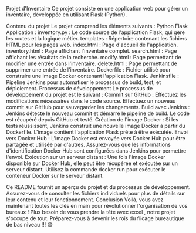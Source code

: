 Projet d'Inventaire
Ce projet consiste en une application web pour gérer un inventaire, développée en utilisant Flask (Python).

Contenu du projet
Le projet comprend les éléments suivants :
Python Flask Application :
inventory.py : Le code source de l'application Flask, qui gère les routes et la logique métier.
templates : Répertoire contenant les fichiers HTML pour les pages web.
index.html : Page d'accueil de l'application.
inventory.html : Page affichant l'inventaire complet.
search.html : Page affichant les résultats de la recherche.
modify.html : Page permettant de modifier une entrée dans l'inventaire.
delete.html : Page permettant de supprimer une entrée de l'inventaire.
Dockerfile :
Fichier utilisé pour construire une image Docker contenant l'application Flask.
Jenkinsfile :
Pipeline Jenkins pour automatiser le processus de build, test, et déploiement.
Processus de développement
Le processus de développement du projet est le suivant :
Commit sur GitHub :
Effectuez les modifications nécessaires dans le code source.
Effectuez un nouveau commit sur GitHub pour sauvegarder les changements.
Build avec Jenkins :
Jenkins détecte le nouveau commit et démarre le pipeline de build.
Le code est récupéré depuis GitHub et testé.
Création de l'image Docker :
Si les tests réussissent, Jenkins construit une nouvelle image Docker à partir du Dockerfile.
L'image contient l'application Flask prête à être exécutée.
Envoi vers Docker Hub :
L'image Docker est envoyée vers Docker Hub pour être partagée et utilisée par d'autres.
Assurez-vous que les informations d'identification Docker Hub sont configurées dans Jenkins pour permettre l'envoi.
Exécution sur un serveur distant :
Une fois l'image Docker disponible sur Docker Hub, elle peut être récupérée et exécutée sur un serveur distant.
Utilisez la commande docker run pour exécuter le conteneur Docker sur le serveur distant.

Ce README fournit un aperçu du projet et du processus de développement. Assurez-vous de consulter les fichiers individuels pour plus de détails sur leur contenu et leur fonctionnement.
Conclusion
Voilà, vous avez maintenant toutes les clés en main pour révolutionner l'organisation de vos bureaux ! Plus besoin de vous prendre la tête avec excel , notre projet s'occupe de tout. Préparez-vous à devenir les rois du flicage bureautique de bas niveau !!! 😄
